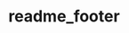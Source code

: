 # readme_footer

[wiki]: https://github.com/budlabs/mondo/wiki
[AUR]: https://aur.archlinux.org/packages/mondo-generator/
[bashbud]: https://github.com/budlabs/bashbud
